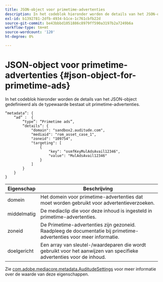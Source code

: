 ```yaml
---
title: JSON-object voor primetime-advertenties
description: In het codeblok hieronder worden de details van het JSON-object gedefinieerd als de typewaarde bestaat uit primetime-advertenties.
exl-id: b1392781-2dfb-4934-b1ce-1c761cbfb22d
source-git-commit: be43bbbd1051886c8979ff590a3197b2a7249b6a
workflow-type: tm+mt
source-wordcount: '120'
ht-degree: 0%

---
```


# JSON-object voor primetime-advertenties {#json-object-for-primetime-ads}

In het codeblok hieronder worden de details van het JSON-object gedefinieerd als de typewaarde bestaat uit primetime-advertenties.

```
“metadata”: {
    “ad” :  {
        “type”: “Primetime ads”,
        “details”: {
            "domain": "sandbox2.auditude.com",
            "mediaid": "rom_asset_case_1",
            "zoneid": "109754",
            "targeting": [
                {
                    "key": "osmfKeyMulAdsAvail12346",
                    "value": "MulAdsAvail12346"
                }
            ]
        }
    }
}
```

| Eigenschap | Beschrijving |
|---|---|
| domein | Het domein voor primetime-advertenties dat moet worden gebruikt voor advertentieverzoeken. |
| middelmatig | De mediaclip die voor deze inhoud is ingesteld in primetime-advertenties. |
| zoneid | De Primetime-advertenties zijn gezoneid. Raadpleeg de documentatie bij primetime-advertenties voor meer informatie. |
| doelgericht | Een array van sleutel-/waardeparen die wordt gebruikt voor het aanwijzen van specifieke advertenties voor de inhoud. |

Zie [com.adobe.mediacore.metadata.AuditudeSettings](https://help.adobe.com/en_US/primetime/api/psdk/javadoc/com/adobe/mediacore/metadata/AuditudeSettings.html) voor meer informatie over de waarde van deze eigenschappen.
